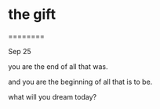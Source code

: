 # the gift

========

Sep 25


you are the end of all that was.

and you are the beginning of all that is to be.

what will you dream today?